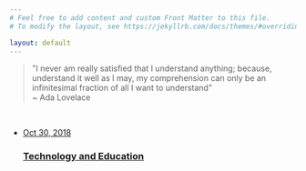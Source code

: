 ```yaml
---
# Feel free to add content and custom Front Matter to this file.
# To modify the layout, see https://jekyllrb.com/docs/themes/#overriding-theme-defaults

layout: default
---
```

<div>
<div class="quote">
  <blockquote>"I never am really satisfied that I understand anything; because, understand it well as I may, my comprehension can only be an infinitesimal fraction of all I want to understand"<br>~ Ada Lovelace</blockquote>
</div>
<br>
<div class="recent-posts">
  <ul class="post-list">
  <div class="card-wrapper">
  <a class="post-link" href="{{ site.baseurl }}{% post_url 2018-10-27-techeducation %}">
  <li class="card"><span class="post-meta">Oct 30, 2018</span>
    <h3 class="card-link">Technology and Education</h3>
      </li>
    </a>
    </div>
  </ul>
  </div>
  </div>
